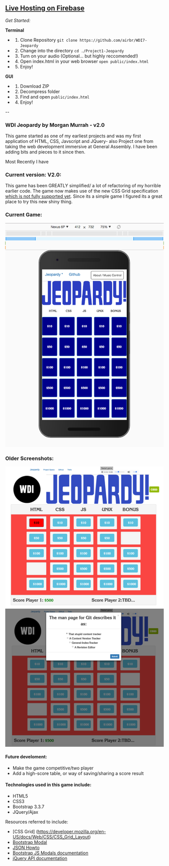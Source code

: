 ## [Live Hosting on Firebase](https://wdijeopardy.firebaseapp.com)

*Get Started:*

**Terminal**

* 1. Clone Repository ``git clone https://github.com/airbr/WDI7-Jeopardy``
* 2. Change into the directory ``cd ./Project1-Jeopardy``
* 3. Turn on your audio (Optional... but highly reccomended!)
* 4. Open index.html in your web browser ``open public/index.html``
* 5. Enjoy!

**GUI**

* 1. Download ZIP 
* 2. Decompress folder
* 3. Find and open ``public/index.html`` 
* 4. Enjoy!

--
### WDI Jeopardy by Morgan Murrah - v2.0

This game started as one of my earliest projects and was my first application of HTML, CSS, Javscript and JQuery- also Project one from taking the web development immersive at General Assembly. I have been adding bits and pieces to it since then.

Most Recently I have 

### Current version: V2.0:

This game has been GREATLY simplified/ a lot of refactoring of my horrible earlier code. The game now makes use of the new CSS Grid specification [which is not fully supported yet](http://caniuse.com/#feat=css-grid). Since its a simple game I figured its a great place to try this new shiny thing. 

### Current Game:

![](mobilescreenshot-jeopardy.png)

### Older Screenshots:

![](wdi-jeopardy-v1.5-main.png)
![](wdi-jeopardy-v1.5-modal.png)



#### Future develoment:

* Make the game competitive/two player
* Add a high-score table, or way of saving/sharing a score result

#### Technologies used in this game include:

 * HTML5
 * CSS3
 * Bootstrap 3.3.7
 * JQuery/Ajax

Resources referred to include:

* [CSS Grid] (https://developer.mozilla.org/en-US/docs/Web/CSS/CSS_Grid_Layout)
* [Bootstrap Modal](http://www.w3schools.com/bootstrap/bootstrap_modal.asp)
* [JSON Howto](http://www.w3schools.com/json/json_eval.asp)
* [Bootstrap JS Modals documentation](https://getbootstrap.com/javascript/#modals)
* [jQuery API documentation](https://api.jquery.com/)







